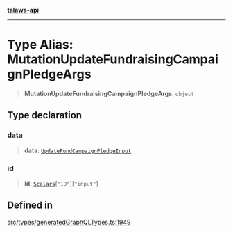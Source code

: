 [**talawa-api**](../../../README.md)

***

# Type Alias: MutationUpdateFundraisingCampaignPledgeArgs

> **MutationUpdateFundraisingCampaignPledgeArgs**: `object`

## Type declaration

### data

> **data**: [`UpdateFundCampaignPledgeInput`](UpdateFundCampaignPledgeInput.md)

### id

> **id**: [`Scalars`](Scalars.md)\[`"ID"`\]\[`"input"`\]

## Defined in

[src/types/generatedGraphQLTypes.ts:1949](https://github.com/Suyash878/talawa-api/blob/095e6964ce2a06c1c30d1acf81b6162203f1db91/src/types/generatedGraphQLTypes.ts#L1949)
